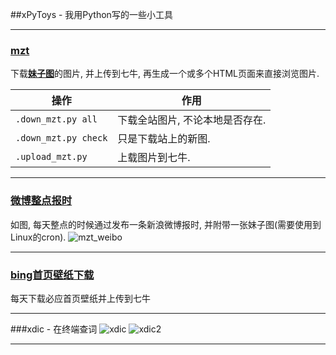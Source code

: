 ##xPyToys - 我用Python写的一些小工具

---
### [mzt](https://github.com/xlzd/xPyToys/tree/master/mzt)
下载<a href='http://www.meizitu.com/' target='_blank'><b>妹子图</b></a>的图片, 并上传到七牛, 再生成一个或多个HTML页面来直接浏览图片.

| 操作 | 作用 |
| --------   | -----  |
| `.down_mzt.py all`      | 下载全站图片, 不论本地是否存在. | 
| `.down_mzt.py check`         | 只是下载站上的新图. | 
| `.upload_mzt.py`        |   上载图片到七牛. | 


---
### [微博整点报时](https://github.com/xlzd/xPyToys/blob/master/weibo_baoshi.py)
如图, 每天整点的时候通过发布一条新浪微博报时, 并附带一张妹子图(需要使用到Linux的cron).
![mzt_weibo](http://7xi3d8.com1.z0.glb.clouddn.com/@/github/weibomzt.png)


---
### [bing首页壁纸下载](https://github.com/xlzd/xPyToys/blob/master/down_bing_bg.py)
每天下载必应首页壁纸并上传到七牛


---
###xdic - 在终端查词
![xdic](http://7xi3d8.com1.z0.glb.clouddn.com/@/github/imgs/xdic.png)
![xdic2](http://7xi3d8.com1.z0.glb.clouddn.com/@/github/imgs/xdic2.png)

---
